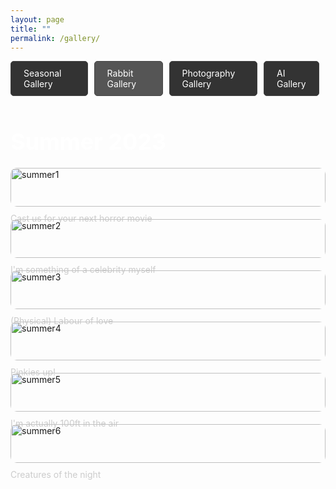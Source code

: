 ```yaml
---
layout: page
title: ""
permalink: /gallery/
---
```


<style>
  .gallery-title {
    font-size: 36px;
    margin-bottom: 20px;
    color: #fff;
  }

  .gallery-table {
    display: grid;
    grid-template-columns: repeat(auto-fill, minmax(300px, 1fr));
    gap: 20px;
    margin-top: 20px;
  }

  .gallery-image {
    width: 100%;
    border-radius: 10px;
  }

  .gallery-caption {
    font-size: 14px;
    margin-top: 10px;
    color: #ccc;
  }

  .tab-container {
    display: flex;
    justify-content: center;
    margin-bottom: 20px;
  }

  .tab {
    padding: 10px 20px;
    background-color: #333;
    color: #fff;
    border: 1px solid #444;
    border-radius: 5px;
    cursor: pointer;
    margin-right: 10px;
  }

  .tab.active {
    background-color: #555;
  }

  .gallery-container {
    display: none;
    margin-top: 20px;
  }

  .gallery-container.active {
    display: block;
  }
</style>

<div class="tab-container">
  <div class="tab" onclick="showGallery('seasonal')">Seasonal Gallery</div>
  <div class="tab active" onclick="showGallery('rabbit')">Rabbit Gallery</div>
  <div class="tab" onclick="showGallery('photography')">Photography Gallery</div>
  <div class="tab" onclick="showGallery('AI')">AI Gallery</div>
</div>

<div class="gallery-container" id="rabbit-gallery">
  <h1 class="gallery-title">Rabbit Gallery</h1>
  <div class="gallery-table">
    <div>
      <img src="../assets/images/pudding1.png" alt="Pudding 1" class="gallery-image">
      <p class="gallery-caption">She smells but not sees</p>
    </div>
    <div>
      <img src="../assets/images/pudding2.png" alt="Pudding 2" class="gallery-image">
      <p class="gallery-caption">Tranformed into bread loaf</p>
    </div>
    <div>
      <img src="../assets/images/pudding3.png" alt="Pudding 3" class="gallery-image">
      <p class="gallery-caption">Pudding dreaming about bananas</p>
    </div>
    <div>
      <img src="../assets/images/pudding4.png" alt="Pudding 4" class="gallery-image">
      <p class="gallery-caption">She has woken from her slumber</p>
    </div>
    <div>
      <img src="../assets/images/pudding5.png" alt="Pudding 5" class="gallery-image">
      <p class="gallery-caption">Pudding picking the worst spot to lounge</p>
    </div>
    <div>
      <img src="../assets/images/pudding6.png" alt="Pudding 6" class="gallery-image">
      <p class="gallery-caption">Pudding stretching before the big game</p>
    </div>
  </div>
</div>

<div class="gallery-container" id="photography-gallery">
  <h1 class="gallery-title">Photography Gallery</h1>
  <div class="gallery-table">
      <div>
      <img src="../assets/images/photography1.png" alt="photography1" class="gallery-image">
      <p class="gallery-caption">Photo by Angus Lai</p>
    </div>
    <div>
      <img src="../assets/images/photography2.jpg" alt="photography2" class="gallery-image">
      <p class="gallery-caption">Photo by Image.Rosie</p>
    </div>
    <div>
      <img src="../assets/images/photography3.jpg" alt="photography3" class="gallery-image">
      <p class="gallery-caption">Photo by Image.Rosie</p>
    </div>
  </div>
</div>

<div class="gallery-container active" id="seasonal-gallery">
  <h1 class="gallery-title">Summer 2023</h1>
  <div class="gallery-table">
    <div>
      <img src="../assets/images/summer1.jpeg" alt="summer1" class="gallery-image">
      <p class="gallery-caption">Cast us for your next horror movie</p>
    </div>
    <div>
      <img src="../assets/images/summer2.jpg" alt="summer2" class="gallery-image">
      <p class="gallery-caption">I'm something of a celebrity myself</p>
    </div>
    <div>
      <img src="../assets/images/summer3.jpg" alt="summer3" class="gallery-image">
      <p class="gallery-caption">(Physical) Labour of love</p>
    </div>
    <div>
      <img src="../assets/images/summer4.jpg" alt="summer4" class="gallery-image">
      <p class="gallery-caption">Pinkies up!</p>
    </div>
    <div>
      <img src="../assets/images/summer5.jpg" alt="summer5" class="gallery-image">
      <p class="gallery-caption">I'm actually 100ft in the air</p>
    </div>
    <div>
      <img src="../assets/images/summer6.jpg" alt="summer6" class="gallery-image">
      <p class="gallery-caption">Creatures of the night</p>
    </div>
  </div>
</div>

<div class="gallery-container" id="AI-gallery">
  <h1 class="gallery-title">AI Gallery</h1>
  <div class="gallery-table">
    <div>
      <img src="../assets/images/ai1.jpg" alt="AI 1" class="gallery-image">
      <p class="gallery-caption">Generated with Remini</p>
    </div>
    <div>
      <img src="../assets/images/ai2.jpg" alt="AI 2" class="gallery-image">
      <p class="gallery-caption">Generated with Remini</p>
    </div>
    <div>
      <img src="../assets/images/ai3.jpg" alt="AI 3" class="gallery-image">
      <p class="gallery-caption">Generated with Remini</p>
    </div>
  </div> 
</div>

<script>
  function showGallery(galleryName) {
    const tabs = document.querySelectorAll('.tab');
    tabs.forEach(tab => tab.classList.remove('active'));

    const galleries = document.querySelectorAll('.gallery-container');
    galleries.forEach(gallery => gallery.classList.remove('active'));

    const selectedTab = document.querySelector(`[onclick="showGallery('${galleryName}')"]`);
    const selectedGallery = document.querySelector(`#${galleryName}-gallery`);

    selectedTab.classList.add('active');
    selectedGallery.classList.add('active');
  }
</script>

